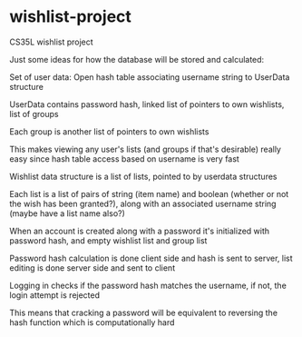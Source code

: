 # wishlist-project
CS35L wishlist project

Just some ideas for how the database will be stored and calculated:

Set of user data: Open hash table associating username string to UserData structure

UserData contains password hash, linked list of pointers to own wishlists, list of groups

Each group is another list of pointers to own wishlists

This makes viewing any user's lists (and groups if that's desirable) really easy since hash table access based on username is very fast


Wishlist data structure is a list of lists, pointed to by userdata structures

Each list is a list of pairs of string (item name) and boolean (whether or not the wish has been granted?), along with an associated username string (maybe have a list name also?)


When an account is created along with a password it's initialized with password hash, and empty wishlist list and group list

Password hash calculation is done client side and hash is sent to server, list editing is done server side and sent to client

Logging in checks if the password hash matches the username, if not, the login attempt is rejected

This means that cracking a password will be equivalent to reversing the hash function which is computationally hard

